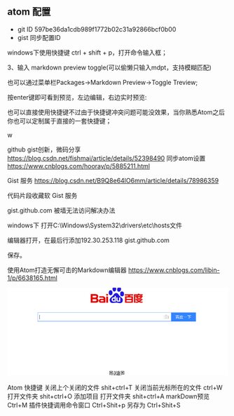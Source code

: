 ## atom 配置

+ git ID
 597be36da1cdb989f1772b02c31a92866bcf0b00
 + gist
  同步配置ID
 <script src="https://gist.github.com/yunzhongfan/7b2d3cd8f1bc4487dcf7bc8c0c75384f.js"></script>



windows下使用快捷键 ctrl + shift + p，打开命令输入框；

3、输入 markdown preview toggle(可以偷懒只输入mdpt，支持模糊匹配)

也可以通过菜单栏Packages->Markdown Preview->Toggle Treview;

按enter键即可看到预览，左边编辑，右边实时预览:

也可以直接使用快捷键不过由于快捷键冲突问题可能没效果，当你熟悉Atom之后你也可以定制属于直接的一套快捷键；





w

github gist创新，微码分享
https://blog.csdn.net/fishmai/article/details/52398490
同步atom设置
https://www.cnblogs.com/hooray/p/5885211.html

Gist 服务
https://blog.csdn.net/B9Q8e64lO6mm/article/details/78986359

代码片段收藏软
Gist 服务

gist.github.com 被墙无法访问解决办法

windows下 打开C:\Windows\System32\drivers\etc\hosts文件

编辑器打开，在最后行添加192.30.253.118 gist.github.com

保存。

使用Atom打造无懈可击的Markdown编辑器
https://www.cnblogs.com/libin-1/p/6638165.html

![baidu](assets/markdown-img-paste-20180913124928121.png)


Atom 快捷键
关闭上个关闭的文件 shit+ctrl+T
 关闭当前光标所在的文件 ctrl+W
 打开文件夹  shit+ctrl+O
 添加项目   打开文件夹  shit+ctrl+A
 markDown预览 Ctrl+M
  插件快捷调用命令窗口 Ctrl+Shit+p
另存为 Ctrl+Shit+S
